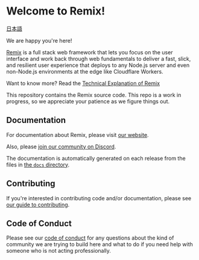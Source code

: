 # Welcome to Remix!

[日本語](./README.ja.md)

We are happy you're here!

[Remix](https://remix.run) is a full stack web framework that lets you focus on the user interface and work back through web fundamentals to deliver a fast, slick, and resilient user experience that deploys to any Node.js server and even non-Node.js environments at the edge like Cloudflare Workers.

Want to know more? Read the [Technical Explanation of Remix](https://remix.run/discussion/introduction)

This repository contains the Remix source code. This repo is a work in progress, so we appreciate your patience as we figure things out.

## Documentation

For documentation about Remix, please visit [our website](https://remix.run/docs).

Also, please [join our community on Discord](https://rmx.as/discord).

The documentation is automatically generated on each release from the files in
[the `docs` directory](docs).

## Contributing

If you're interested in contributing code and/or documentation, please see [our guide to contributing](https://remix.run/guides/contributing).

## Code of Conduct

Please see our [code of conduct](CODE_OF_CONDUCT.md) for any questions about the kind of community we are trying to build here and what to do if you need help with someone who is not acting professionally.
